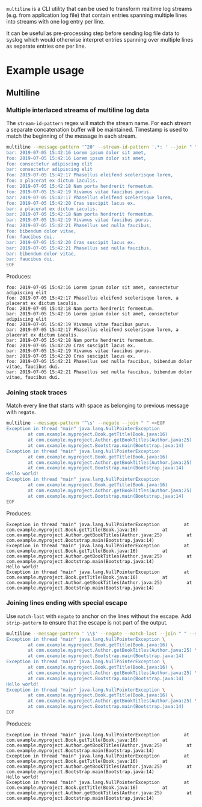 `multiline` is a CLI utility that can be used to transform realtime log streams (e.g. from application log file) that contain entries spanning multiple lines into streams with one log entry per line.

It can be useful as pre-processing step before sending log file data to syslog which would otherwise interpret entries spanning over multiple lines as separate entries one per line.

# Example usage

## Multiline

### Multiple interlaced streams of multiline log data

The `stream-id-pattern` regex will match the stream name. For each stream a separate concatenation buffer will be maintained.
Timestamp is used to match the beginning of the message in each stream.

```sh
multiline --message-pattern '^20' --stream-id-pattern '.*: ' --join " " <<EOF
bar: 2019-07-05 15:42:16 Lorem ipsum dolor sit amet,
foo: 2019-07-05 15:42:16 Lorem ipsum dolor sit amet,
foo: consectetur adipiscing elit
bar: consectetur adipiscing elit
foo: 2019-07-05 15:42:17 Phasellus eleifend scelerisque lorem,
foo: a placerat ex dictum iaculis.
foo: 2019-07-05 15:42:18 Nam porta hendrerit fermentum.
foo: 2019-07-05 15:42:19 Vivamus vitae faucibus purus.
bar: 2019-07-05 15:42:17 Phasellus eleifend scelerisque lorem,
foo: 2019-07-05 15:42:20 Cras suscipit lacus ex.
bar: a placerat ex dictum iaculis.
bar: 2019-07-05 15:42:18 Nam porta hendrerit fermentum.
bar: 2019-07-05 15:42:19 Vivamus vitae faucibus purus.
foo: 2019-07-05 15:42:21 Phasellus sed nulla faucibus,
foo: bibendum dolor vitae,
foo: faucibus dui.
bar: 2019-07-05 15:42:20 Cras suscipit lacus ex.
bar: 2019-07-05 15:42:21 Phasellus sed nulla faucibus,
bar: bibendum dolor vitae,
bar: faucibus dui.
EOF
```

Produces:
```
foo: 2019-07-05 15:42:16 Lorem ipsum dolor sit amet, consectetur adipiscing elit
foo: 2019-07-05 15:42:17 Phasellus eleifend scelerisque lorem, a placerat ex dictum iaculis.
foo: 2019-07-05 15:42:18 Nam porta hendrerit fermentum.
bar: 2019-07-05 15:42:16 Lorem ipsum dolor sit amet, consectetur adipiscing elit
foo: 2019-07-05 15:42:19 Vivamus vitae faucibus purus.
bar: 2019-07-05 15:42:17 Phasellus eleifend scelerisque lorem, a placerat ex dictum iaculis.
bar: 2019-07-05 15:42:18 Nam porta hendrerit fermentum.
foo: 2019-07-05 15:42:20 Cras suscipit lacus ex.
bar: 2019-07-05 15:42:19 Vivamus vitae faucibus purus.
bar: 2019-07-05 15:42:20 Cras suscipit lacus ex.
foo: 2019-07-05 15:42:21 Phasellus sed nulla faucibus, bibendum dolor vitae, faucibus dui.
bar: 2019-07-05 15:42:21 Phasellus sed nulla faucibus, bibendum dolor vitae, faucibus dui.
```

### Joining stack traces

Match every line that starts with space as belonging to previous message with `negate`.

```sh
multiline --message-pattern '^\s' --negate --join " " <<EOF
Exception in thread "main" java.lang.NullPointerException
        at com.example.myproject.Book.getTitle(Book.java:16)
        at com.example.myproject.Author.getBookTitles(Author.java:25)
        at com.example.myproject.Bootstrap.main(Bootstrap.java:14)
Exception in thread "main" java.lang.NullPointerException
        at com.example.myproject.Book.getTitle(Book.java:16)
        at com.example.myproject.Author.getBookTitles(Author.java:25)
        at com.example.myproject.Bootstrap.main(Bootstrap.java:14)
Hello world!
Exception in thread "main" java.lang.NullPointerException
        at com.example.myproject.Book.getTitle(Book.java:16)
        at com.example.myproject.Author.getBookTitles(Author.java:25)
        at com.example.myproject.Bootstrap.main(Bootstrap.java:14)
EOF
```

Produces:
```
Exception in thread "main" java.lang.NullPointerException         at com.example.myproject.Book.getTitle(Book.java:16)         at com.example.myproject.Author.getBookTitles(Author.java:25)         at com.example.myproject.Bootstrap.main(Bootstrap.java:14)
Exception in thread "main" java.lang.NullPointerException         at com.example.myproject.Book.getTitle(Book.java:16)         at com.example.myproject.Author.getBookTitles(Author.java:25)         at com.example.myproject.Bootstrap.main(Bootstrap.java:14)
Hello world!
Exception in thread "main" java.lang.NullPointerException         at com.example.myproject.Book.getTitle(Book.java:16)         at com.example.myproject.Author.getBookTitles(Author.java:25)         at com.example.myproject.Bootstrap.main(Bootstrap.java:14)
```

### Joining lines ending with special escape

Use `match-last` with `negate` to anchor on the lines without the escape.
Add `strip-pattern` to ensure that the escape is not part of the output.

```sh
multiline --message-pattern ' \\$' --negate --match-last --join " " --strip-pattern <<EOF
Exception in thread "main" java.lang.NullPointerException \
        at com.example.myproject.Book.getTitle(Book.java:16) \
        at com.example.myproject.Author.getBookTitles(Author.java:25) \
        at com.example.myproject.Bootstrap.main(Bootstrap.java:14)
Exception in thread "main" java.lang.NullPointerException \
        at com.example.myproject.Book.getTitle(Book.java:16) \
        at com.example.myproject.Author.getBookTitles(Author.java:25) \
        at com.example.myproject.Bootstrap.main(Bootstrap.java:14)
Hello world!
Exception in thread "main" java.lang.NullPointerException \
        at com.example.myproject.Book.getTitle(Book.java:16) \
        at com.example.myproject.Author.getBookTitles(Author.java:25) \
        at com.example.myproject.Bootstrap.main(Bootstrap.java:14)
EOF
```

Produces:
```
Exception in thread "main" java.lang.NullPointerException         at com.example.myproject.Book.getTitle(Book.java:16)         at com.example.myproject.Author.getBookTitles(Author.java:25)         at com.example.myproject.Bootstrap.main(Bootstrap.java:14)
Exception in thread "main" java.lang.NullPointerException         at com.example.myproject.Book.getTitle(Book.java:16)         at com.example.myproject.Author.getBookTitles(Author.java:25)         at com.example.myproject.Bootstrap.main(Bootstrap.java:14)
Hello world!
Exception in thread "main" java.lang.NullPointerException         at com.example.myproject.Book.getTitle(Book.java:16)         at com.example.myproject.Author.getBookTitles(Author.java:25)         at com.example.myproject.Bootstrap.main(Bootstrap.java:14)
```
